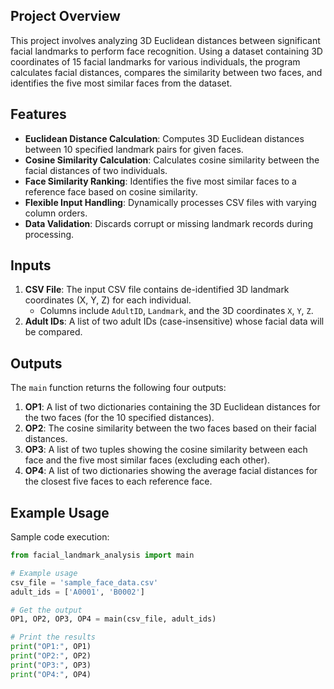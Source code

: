 ## Project Overview
This project involves analyzing 3D Euclidean distances between significant facial landmarks to perform face recognition. Using a dataset containing 3D coordinates of 15 facial landmarks for various individuals, the program calculates facial distances, compares the similarity between two faces, and identifies the five most similar faces from the dataset.

## Features
- **Euclidean Distance Calculation**: Computes 3D Euclidean distances between 10 specified landmark pairs for given faces.
- **Cosine Similarity Calculation**: Calculates cosine similarity between the facial distances of two individuals.
- **Face Similarity Ranking**: Identifies the five most similar faces to a reference face based on cosine similarity.
- **Flexible Input Handling**: Dynamically processes CSV files with varying column orders.
- **Data Validation**: Discards corrupt or missing landmark records during processing.

## Inputs
1. **CSV File**: The input CSV file contains de-identified 3D landmark coordinates (X, Y, Z) for each individual.
   - Columns include `AdultID`, `Landmark`, and the 3D coordinates `X`, `Y`, `Z`.
2. **Adult IDs**: A list of two adult IDs (case-insensitive) whose facial data will be compared.

## Outputs
The `main` function returns the following four outputs:
1. **OP1**: A list of two dictionaries containing the 3D Euclidean distances for the two faces (for the 10 specified distances).
2. **OP2**: The cosine similarity between the two faces based on their facial distances.
3. **OP3**: A list of two tuples showing the cosine similarity between each face and the five most similar faces (excluding each other).
4. **OP4**: A list of two dictionaries showing the average facial distances for the closest five faces to each reference face.

## Example Usage

Sample code execution:
```python
from facial_landmark_analysis import main

# Example usage
csv_file = 'sample_face_data.csv'
adult_ids = ['A0001', 'B0002']

# Get the output
OP1, OP2, OP3, OP4 = main(csv_file, adult_ids)

# Print the results
print("OP1:", OP1)
print("OP2:", OP2)
print("OP3:", OP3)
print("OP4:", OP4)
